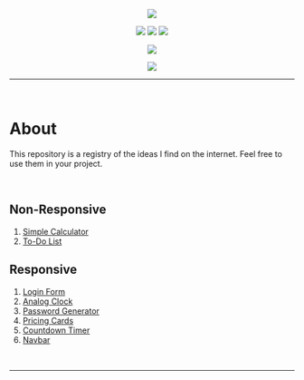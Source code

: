 <p align="center">
  <img src="https://user-images.githubusercontent.com/73148019/118019196-1b6e9980-b32f-11eb-820c-0ec1c901d799.png">
</p>

<p align="center">
  <img src="https://img.shields.io/badge/HTML5-E34F26?style=for-the-badge&logo=html5&logoColor=white">
  <img src="https://img.shields.io/badge/CSS3-1572B6?style=for-the-badge&logo=css3&logoColor=white">
  <img src="https://img.shields.io/badge/JavaScript-323330?style=for-the-badge&logo=javascript&logoColor=F7DF1E">
</p>

<p align="center">
  <img src="https://img.shields.io/badge/Visual_Studio_Code-0078D4?style=for-the-badge&logo=visual%20studio%20code&logoColor=white">
</p>

<p align="center">
  <a href="https://github.com/arriaoedu123/web-projects/blob/main/LICENSE">
  <img src="https://img.shields.io/badge/license-MIT-yellow?style=for-the-badge"/>
  </a>
</p>
  
***
 
<br>

# About

This repository is a registry of the ideas I find on the internet. Feel free to use them in your project.

<br>
  
## Non-Responsive

  1. [Simple Calculator](https://github.com/arriaoedu123/web-projetos/tree/main/projeto01-calculadora_simples)
  2. [To-Do List](https://github.com/arriaoedu123/web-projects/tree/main/project04-todo_list)

## Responsive

  1. [Login Form](https://github.com/arriaoedu123/web-projects/tree/main/project02-login_form)
  2. [Analog Clock](https://github.com/arriaoedu123/web-projects/tree/main/project03-analog_clock)
  3. [Password Generator](https://github.com/arriaoedu123/web-projects/tree/main/project05-password_generator)
  4. [Pricing Cards](https://github.com/arriaoedu123/web-projects/tree/main/project06-pricing_cards)
  5. [Countdown Timer](https://github.com/arriaoedu123/web-projects/tree/main/project07-countdown_timer)
  6. [Navbar](https://github.com/arriaoedu123/web-projects/tree/main/project08-navbar)

<br>

***
